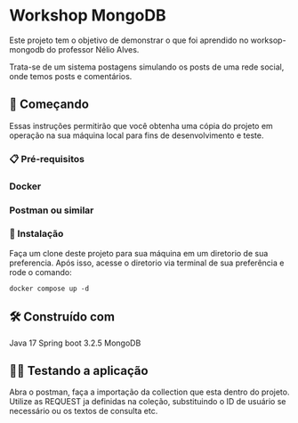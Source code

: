 # Workshop MongoDB

Este projeto tem o objetivo de demonstrar o que foi aprendido no worksop-mongodb do professor Nélio Alves.

Trata-se de um sistema postagens simulando os posts de uma rede social, onde temos posts e comentários.

## 🚀 Começando

Essas instruções permitirão que você obtenha uma cópia do projeto em operação na sua máquina local para fins de desenvolvimento e teste.

### 📋 Pré-requisitos

### Docker
### Postman ou similar


### 🔧 Instalação

Faça um clone deste projeto para sua máquina em um diretorio de sua preferencia.
Após isso, acesse o diretorio via terminal de sua preferência e rode o comando:

```
docker compose up -d
```
## 🛠️ Construído com
Java 17
Spring boot 3.2.5
MongoDB


## 👩‍💻 Testando a aplicação
Abra o postman, faça a importação da collection que esta dentro do projeto.
Utilize as REQUEST ja definidas na coleção, substituindo o ID de usuário se necessário ou os textos de consulta etc.
